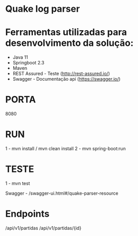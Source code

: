 # Quake log parser

# Ferramentas utilizadas para desenvolvimento da solução:

* Java 11
* Springboot 2.3
* Maven
* REST Assured - Teste (http://rest-assured.io/)
* Swagger - Documentação api (https://swagger.io/)

# PORTA

8080

# RUN

1 - mvn install / mvn clean install
2 - mvn spring-boot:run

# TESTE

1 - mvn test

Swagger - /swagger-ui.html#/quake-parser-resource

# Endpoints

/api/v1/partidas
/api/v1/partidas/{id}



